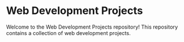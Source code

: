 # Web Development Projects

Welcome to the Web Development Projects repository! This repository contains a collection of web development projects.
